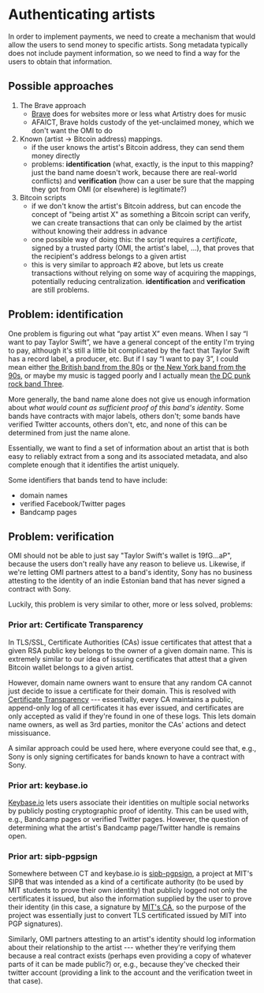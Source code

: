 # Authenticating artists

In order to implement payments, we need to create a mechanism that would allow the users to send money to specific artists. Song metadata typically does not include payment information, so we need to find a way for the users to obtain that information.

## Possible approaches

1. The Brave approach
    - [Brave](https://www.brave.com/publishers.html) does for websites more or less what Artistry does for music
    - AFAICT, Brave holds custody of the yet-unclaimed money, which we don't want the OMI to do
2. Known (artist → Bitcoin address) mappings.
    - if the user knows the artist's Bitcoin address, they can send them money directly
    - problems: **identification** (what, exactly, is the input to this mapping? just the band name doesn't work, because there are real-world conflicts) and **verification** (how can a user be sure that the mapping they got from OMI (or elsewhere) is legitimate?)
3. Bitcoin scripts
    - if we don't know the artist's Bitcoin address, but can encode the concept of "being artist X" as something a Bitcoin script can verify, we can create transactions that can only be claimed by the artist without knowing their address in advance
    - one possible way of doing this: the script requires a *certificate*, signed by a trusted party (OMI, the artist's label, ...), that proves that the recipient's address belongs to a given artist
    - this is very similar to approach #2 above, but lets us create transactions without relying on some way of acquiring the mappings, potentially reducing centralization. **identification** and **verification** are still problems.

## Problem: identification

One problem is figuring out what “pay artist X” even means. When I say “I want to pay Taylor Swift”, we have a general concept of the entity I'm trying to pay, although it's still a little bit complicated by the fact that Taylor Swift has a record label, a producer, etc. But if I say “I want to pay 3”, I could mean either [the British band from the 80s](https://en.wikipedia.org/wiki/3_(1980s_band)) or [the New York band from the 90s](https://en.wikipedia.org/wiki/3_(American_band)), or maybe my music is tagged poorly and I actually mean [the DC punk rock band Three](https://en.wikipedia.org/wiki/Three_(band)).

More generally, the band name alone does not give us enough information about *what would count as sufficient proof of this band's identity*. Some bands have contracts with major labels, others don't; some bands have verified Twitter accounts, others don't, etc, and none of this can be determined from just the name alone.

Essentially, we want to find a set of information about an artist that is both easy to reliably extract from a song and its associated metadata, and also complete enough that it identifies the artist uniquely.

Some identifiers that bands tend to have include:

- domain names
- verified Facebook/Twitter pages
- Bandcamp pages

## Problem: verification

OMI should not be able to just say "Taylor Swift's wallet is 19fG...aP", because the users don't really have any reason to believe us. Likewise, if we're letting OMI partners attest to a band's identity, Sony has no business attesting to the identity of an indie Estonian band that has never signed a contract with Sony.

Luckily, this problem is very similar to other, more or less solved, problems:

### Prior art: Certificate Transparency

In TLS/SSL, Certificate Authorities (CAs) issue certificates that attest that a given RSA public key belongs to the owner of a given domain name. This is extremely similar to our idea of issuing certificates that attest that a given Bitcoin wallet belongs to a given artist.

However, domain name owners want to ensure that any random CA cannot just decide to issue a certificate for their domain. This is resolved with [Certificate Transparency](https://en.wikipedia.org/wiki/Certificate_Transparency) --- essentially, every CA maintains a public, append-only log of all certificates it has ever issued, and certificates are only accepted as valid if they're found in one of these logs. This lets domain name owners, as well as 3rd parties, monitor the CAs' actions and detect missisuance.

A similar approach could be used here, where everyone could see that, e.g., Sony is only signing certificates for bands known to have a contract with Sony.

### Prior art: keybase.io

[Keybase.io](https://keybase.io) lets users associate their identities on multiple social networks by publicly posting cryptographic proof of identity. This can be used with, e.g., Bandcamp pages or verified Twitter pages. However, the question of determining what the artist's Bandcamp page/Twitter handle is remains open.

### Prior art: sipb-pgpsign

Somewhere between CT and keybase.io is [sipb-pgpsign](https://github.com/andres-erbsen/sipb-pgpsign), a project at MIT's SIPB that was intended as a kind of a certificate authority (to be used by MIT students to prove their own identity) that publicly logged not only the certificates it issued, but also the information supplied by the user to prove their identity (in this case, a signature by [MIT's CA](https://ca.mit.edu), so the purpose of the project was essentially just to convert TLS certificated issued by MIT into PGP signatures).

Similarly, OMI partners attesting to an artist's identity should log information about their relationship to the artist --- whether they're verifying them because a real contract exists (perhaps even providing a copy of whatever parts of it can be made public?) or, e.g., because they've checked their twitter account (providing a link to the account and the verification tweet in that case).
